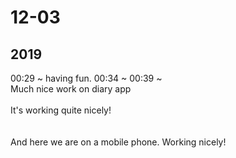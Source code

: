 <h1>12-03</h1>

<h2>2019</h2><div>00:29 ~ having fun. 00:34 ~ 00:39 ~&nbsp;</div><div>Much nice work on diary app</div><div><br></div><div>It's working quite nicely!</div><div><br></div><div><br></div><div>And here we are on a mobile phone. Working nicely!</div>